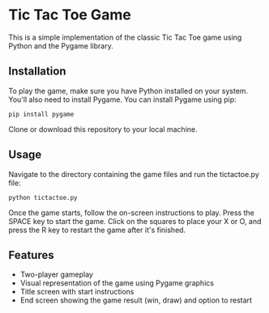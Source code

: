 # Tic Tac Toe Game
This is a simple implementation of the classic Tic Tac Toe game using Python and the Pygame library.

## Installation
To play the game, make sure you have Python installed on your system. You'll also need to install Pygame. You can install Pygame using pip:

```pip install pygame```

Clone or download this repository to your local machine.

## Usage
Navigate to the directory containing the game files and run the tictactoe.py file:

```python tictactoe.py```

Once the game starts, follow the on-screen instructions to play. Press the SPACE key to start the game. Click on the squares to place your X or O, and press the R key to restart the game after it's finished.

## Features
- Two-player gameplay
- Visual representation of the game using Pygame graphics
- Title screen with start instructions
- End screen showing the game result (win, draw) and option to restart
